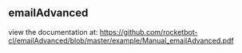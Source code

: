 ## emailAdvanced

 view the documentation at: https://github.com/rocketbot-cl/emailAdvanced/blob/master/example/Manual_emailAdvanced.pdf
